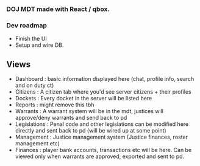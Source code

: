 ### DOJ MDT made with React / qbox.
### Dev roadmap
- Finish the UI
- Setup and wire DB.

## Views 
- Dashboard : basic information displayed here (chat, profile info, search and on duty ct)
- Citizens : A citizen tab where you'd see server citizens + their profiles
- Dockets : Every docket in the server will be listed here
- Reports : might remove this tbh
- Warrants : A warrant system will be in the mdt, justices will approve/deny warrants and send back to pd
- Legislations : Penal code and other legislations can be modified here directly and sent back to pd (will be wired up at some point)
- Management : Justice management system (Justice finances, roster management etc)
- Finances : player bank accounts, transactions etc will be here. Can be viewed only when warrants are approved, exported and sent to pd.